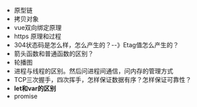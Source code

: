- 原型链
- 拷贝对象
- vue双向绑定原理
- https 原理和过程
- 304状态码是怎么样，怎么产生的？--》Etag值怎么产生的？
- 箭头函数和普通函数的区别？
- 轮播图
- 进程与线程的区别。然后问进程间通信，问内存的管理方式
- TCP三次握手，四次挥手，怎样保证数据有序？怎样保证可靠性？
- **let和var的区别**
- promise


